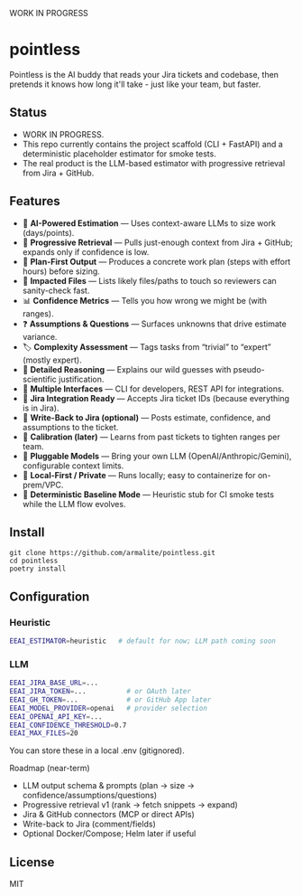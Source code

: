 WORK IN PROGRESS

# pointless

Pointless is the AI buddy that reads your Jira tickets and codebase, then pretends it knows how long it'll take - just like your team, but faster. 

## Status
 - WORK IN PROGRESS. 
 - This repo currently contains the project scaffold (CLI + FastAPI) and a deterministic placeholder estimator for smoke tests. 
 - The real product is the LLM-based estimator with progressive retrieval from Jira + GitHub.

## Features

- 🤖 **AI-Powered Estimation** — Uses context-aware LLMs to size work (days/points).
- 🔎 **Progressive Retrieval** — Pulls just-enough context from Jira + GitHub; expands only if confidence is low.
- 🧭 **Plan-First Output** — Produces a concrete work plan (steps with effort hours) before sizing.
- 📁 **Impacted Files** — Lists likely files/paths to touch so reviewers can sanity-check fast.
- 📊 **Confidence Metrics** — Tells you how wrong we might be (with ranges).
- ❓ **Assumptions & Questions** — Surfaces unknowns that drive estimate variance.
- 🏷️ **Complexity Assessment** — Tags tasks from “trivial” to “expert” (mostly expert).
- 📝 **Detailed Reasoning** — Explains our wild guesses with pseudo-scientific justification.
- 🔄 **Multiple Interfaces** — CLI for developers, REST API for integrations.
- 🎯 **Jira Integration Ready** — Accepts Jira ticket IDs (because everything is in Jira).
- 📝 **Write-Back to Jira (optional)** — Posts estimate, confidence, and assumptions to the ticket.
- 🎯 **Calibration (later)** — Learns from past tickets to tighten ranges per team.
- 🧩 **Pluggable Models** — Bring your own LLM (OpenAI/Anthropic/Gemini), configurable context limits.
- 🔐 **Local-First / Private** — Runs locally; easy to containerize for on-prem/VPC.
- 🧪 **Deterministic Baseline Mode** — Heuristic stub for CI smoke tests while the LLM flow evolves.


## Install
```
git clone https://github.com/armalite/pointless.git
cd pointless
poetry install
```

## Configuration


### Heuristic
```bash
EEAI_ESTIMATOR=heuristic   # default for now; LLM path coming soon
```

### LLM
```bash
EEAI_JIRA_BASE_URL=...
EEAI_JIRA_TOKEN=...          # or OAuth later
EEAI_GH_TOKEN=...            # or GitHub App later
EEAI_MODEL_PROVIDER=openai   # provider selection
EEAI_OPENAI_API_KEY=...
EEAI_CONFIDENCE_THRESHOLD=0.7
EEAI_MAX_FILES=20
```
You can store these in a local .env (gitignored).


Roadmap (near-term)

 - LLM output schema & prompts (plan → size → confidence/assumptions/questions)
 - Progressive retrieval v1 (rank → fetch snippets → expand)
 - Jira & GitHub connectors (MCP or direct APIs)
 - Write-back to Jira (comment/fields)
 - Optional Docker/Compose; Helm later if useful


 ## License
 MIT